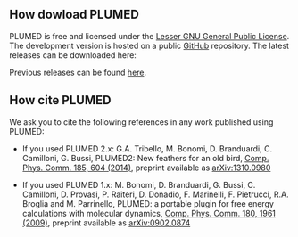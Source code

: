 How dowload PLUMED
-----------------------------
PLUMED is free and licensed under the [Lesser GNU General Public License](http://www.gnu.org/licenses/lgpl-3.0.en.html).
The development version is hosted on a public [GitHub](http://github.com/plumed/plumed2) repository. The latest releases can be downloaded here:

Previous releases can be found [here](https://drive.google.com/drive/folders/0BwSy_pKU_ogWZnNGSjQ1V203bWM).


How cite PLUMED
-----------------------------
We  ask you to cite the following references in any work published using PLUMED:

- If you used PLUMED 2.x:
  G.A. Tribello, M. Bonomi, D. Branduardi, C. Camilloni, G. Bussi,
  PLUMED2: New feathers for an old bird,
  [Comp. Phys. Comm. 185, 604 (2014)](http://doi.org/10.1016/j.cpc.2013.09.018), preprint available as [arXiv:1310.0980](https://arxiv.org/abs/1310.0980)

- If you used PLUMED 1.x:
  M. Bonomi, D. Branduardi, G. Bussi, C. Camilloni, D. Provasi, P. Raiteri, D. Donadio, F. Marinelli, F. Pietrucci, R.A. Broglia and M. Parrinello,
  PLUMED: a portable plugin for free energy calculations with molecular dynamics,
  [Comp. Phys. Comm. 180, 1961 (2009)](http://doi.org/10.1016/j.cpc.2009.05.011), preprint available as [arXiv:0902.0874](http://arxiv.org/abs/0902.0874)


